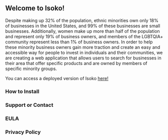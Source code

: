 ## Welcome to Isoko!

Despite making up 32% of the population, ethnic minorities own only 18% of businesses in the United States, and 99% of these businesses are small businesses. Additionally, women make up more than half of the population and represent only 19% of business owners, and members of the LGBTQIA+ community represent less than 1% of business owners. In order to help these minority business owners gain more traction and create an easy and accessible way for people to invest in individuals and their communities, we are creating a web application that allows users to search for businesses in their area that offer specific products and are owned by members of specific minority groups.

You can access a deployed version of Isoko [here!](https://master.db75ilqlzlmt4.amplifyapp.com/)

### How to Install

### Support or Contact

### EULA

### Privacy Policy

